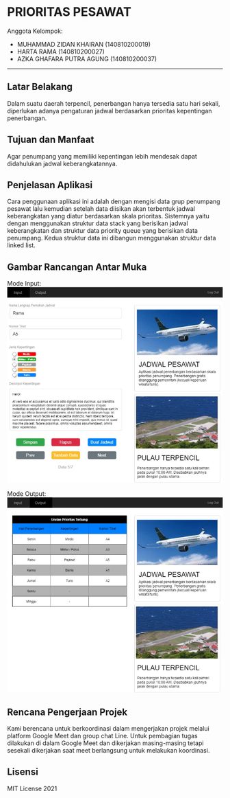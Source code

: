 # PRIORITAS PESAWAT

Anggota Kelompok:
* MUHAMMAD ZIDAN KHAIRAN (140810200019)
* HARTA RAMA (140810200027)
* AZKA GHAFARA PUTRA AGUNG (140810200037)
---
## Latar Belakang

Dalam suatu daerah terpencil, penerbangan hanya tersedia satu hari sekali, diperlukan adanya pengaturan jadwal berdasarkan prioritas kepentingan penerbangan.

## Tujuan dan Manfaat

Agar penumpang yang memiliki kepentingan lebih mendesak dapat didahulukan jadwal keberangkatannya.

## Penjelasan Aplikasi

Cara penggunaan aplikasi ini adalah dengan mengisi data grup penumpang pesawat lalu kemudian setelah data diisikan akan terbentuk jadwal keberangkatan yang diatur berdasarkan skala prioritas. Sistemnya yaitu dengan menggunakan struktur data stack yang berisikan jadwal keberangkatan dan struktur data priority queue yang berisikan data penumpang. Kedua struktur data ini dibangun menggunakan struktur data linked list.

## Gambar Rancangan Antar Muka

Mode Input:
![](img/Input.jpg)

Mode Output:
![](img/Output.jpg)

## Rencana Pengerjaan Projek

Kami berencana untuk berkoordinasi dalam mengerjakan projek melalui platform Google Meet dan group chat Line. Untuk pembagian tugas dilakukan di dalam Google Meet dan dikerjakan masing-masing tetapi sesekali dikerjakan saat meet berlangsung untuk melakukan koordinasi.

## Lisensi

MIT License 2021
